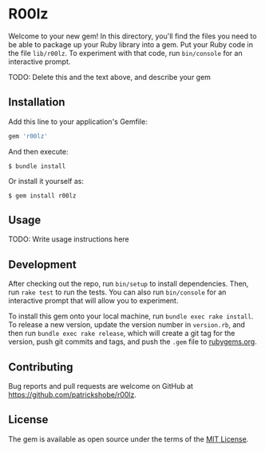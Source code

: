 # R00lz

Welcome to your new gem! In this directory, you'll find the files you need to be able to package up your Ruby library into a gem. Put your Ruby code in the file `lib/r00lz`. To experiment with that code, run `bin/console` for an interactive prompt.

TODO: Delete this and the text above, and describe your gem

## Installation

Add this line to your application's Gemfile:

```ruby
gem 'r00lz'
```

And then execute:

    $ bundle install

Or install it yourself as:

    $ gem install r00lz

## Usage

TODO: Write usage instructions here

## Development

After checking out the repo, run `bin/setup` to install dependencies. Then, run `rake test` to run the tests. You can also run `bin/console` for an interactive prompt that will allow you to experiment.

To install this gem onto your local machine, run `bundle exec rake install`. To release a new version, update the version number in `version.rb`, and then run `bundle exec rake release`, which will create a git tag for the version, push git commits and tags, and push the `.gem` file to [rubygems.org](https://rubygems.org).

## Contributing

Bug reports and pull requests are welcome on GitHub at https://github.com/patrickshobe/r00lz.


## License

The gem is available as open source under the terms of the [MIT License](https://opensource.org/licenses/MIT).
